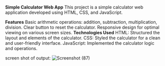 **Simple Calculator Web App**
This project is a simple calculator web application developed using HTML, CSS, and JavaScript.

**Features**
Basic arithmetic operations: addition, subtraction, multiplication, division.
Clear button to reset the calculator.
Responsive design for optimal viewing on various screen sizes.
**Technologies Used**
HTML: Structured the layout and elements of the calculator.
CSS: Styled the calculator for a clean and user-friendly interface.
JavaScript: Implemented the calculator logic and operations.

screen shot of output:
![Screenshot (87)](https://github.com/user-attachments/assets/ca7bad4e-efcf-4e49-9386-15f226cc5c50)
